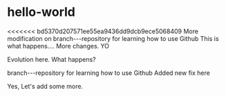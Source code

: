 # hello-world
<<<<<<< bd5370d207571ee55ea9436dd9dcb9ece5068409
More modification on branch---repository for learning how to use Github
This is what happens....
More changes. YO

Evolution here. What happens?

branch---repository for learning how to use Github
Added new fix here

Yes, Let's add some more.
